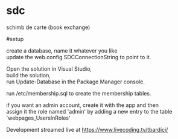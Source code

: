 # sdc
schimb de carte
(book exchange)

#setup

create a database, name it whatever you like  
update the web.config SDCConnectionString to point to it.  

Open the solution in Visual Studio,  
build the solution,  
run Update-Database in the Package Manager console.  

run /etc/membership.sql to create the membership tables. 

if you want an admin account, create it with the app and then  
assign it the role named 'admin' by adding a new entry to the table 'webpages_UsersInRoles'

Development streamed live at https://www.livecoding.tv/tbardici/
